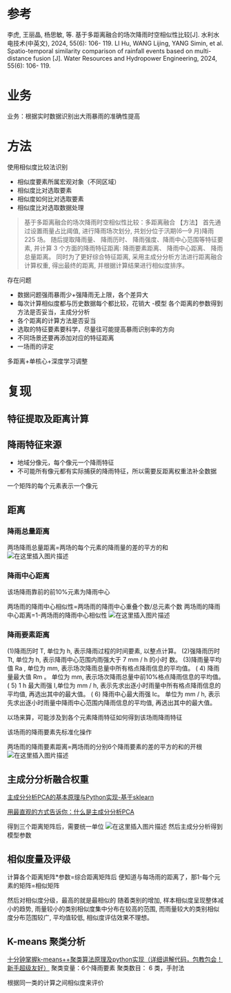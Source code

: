 
# 参考
李虎, 王丽晶, 杨思敏, 等. 基于多距离融合的场次降雨时空相似性比较[J]. 水利水电技术(中英文), 2024, 55(6): 106- 119. LI Hu, WANG Lijing, YANG Simin, et al. Spatio-temporal similarity comparison of rainfall events based on multi-distance fusion  [J]. Water Resources and Hydropower Engineering, 2024, 55(6): 106- 119.
# 业务
业务：根据实时数据识别出大雨暴雨的准确性提高
#   方法
使用相似度比较法识别
- 相似度要素所属宏观对象（不同区域）
- 相似度比对选取要素
- 相似度如何比对选取要素
- 相似度比对选取数据处理


> 基于多距离融合的场次降雨时空相似性比较：多距离融合
> 【方法】 首先通过设置雨量占比阈值, 进行降雨场次划分, 共划分位于汛期(6—9 月)降雨 225 场。 随后提取降雨量、 降雨历时、 降雨强度、降雨中心范围等特征要素, 并计算 3 个方面的降雨特征距离: 降雨要素距离、 降雨中心距离、 降雨总量距离。 同时为了更好综合特征距离, 采用主成分分析方法进行距离融合计算权重, 得出最终的距离, 并根据计算结果进行相似度排序。

存在问题
- 数据问题强雨暴雨少+强降雨无上限，各个差异大
- 每次计算相似度都与历史数据每个都比较，花销大
-模型 各个距离的参数得到方法是否妥当，主成分分析
- 各个距离的计算方法是否妥当
- 选取的特征要素要科学，尽量往可能提高暴雨识别率的方向
- 不同场景还要再添加对应的特征距离
-  一场雨的评定


多距离+单核心+深度学习调整

# 复现
## 特征提取及距离计算
## 降雨特征来源
- 地域分像元，每个像元一个降雨特征
- 不可能所有像元都有实际捕获的降雨特征，所以需要反距离权重法补全数据

一个矩阵的每个元素表示一个像元

## 距离
### 降雨总量距离

两场降雨总量距离=两场的每个元素的降雨量的差的平方的和
![在这里插入图片描述](https://i-blog.csdnimg.cn/direct/df00df84d52f4af98057ede9ecab4af3.png)

###  降雨中心距离
该场降雨靠前的前10%元素为降雨中心

两场雨的降雨中心相似性=两场雨的降雨中心重叠个数/总元素个数
两场雨的降雨中心距离=1-两场雨的降雨中心相似性
![在这里插入图片描述](https://i-blog.csdnimg.cn/direct/e731426103694fc3a6b1de875e693341.png)

### 降雨要素距离
(1)降雨历时 T, 单位为 h, 表示降雨过程的时间要素, 以整点计算。
 (2)强降雨历时 Tt, 单位为 h, 表示降雨中心范围内雨强大于 7 mm / h 的小时
数。 
(3)降雨量平均值 Ra , 单位为 mm, 表示场次降雨总量中所有格点降雨信息的平均值。 ( 4) 降雨量最大值 Rm 。 单位为 mm, 表示场次降雨总量中前10%格点降雨信息的平均值。 
( 5) 1 h 最大雨强 I,单位为 mm / h, 表示先求出逐小时雨量中所有格点降雨信息的平均值, 再选出其中的最大值。 
( 6) 降雨中心最大雨强 Ic。 单位为 mm / h, 表示先求出逐小时雨量中降雨中心范围内降雨信息的平均值, 再选出其中的最大值。

以场来算，可能涉及到各个元素降雨特征如何得到该场雨降雨特征

该场雨的降雨要素先标准化操作

两场雨的降雨要素距离=两场雨的分别6个降雨要素的差的平方的和的开根
![在这里插入图片描述](https://i-blog.csdnimg.cn/direct/3b37d3a5ce3540e6ae6af934a714ceb4.png)
## 主成分分析融合权重

[主成分分析PCA的基本原理与Python实现-基于sklearn](https://www.bilibili.com/video/BV1Fe41157Tw/?spm_id_from=333.337.search-card.all.click&vd_source=a1be939c65919194c77b8a6a36c14a6e)

[用最直观的方式告诉你：什么是主成分分析PCA](https://www.bilibili.com/video/BV1E5411E71z/?spm_id_from=333.337.search-card.all.click&vd_source=a1be939c65919194c77b8a6a36c14a6e)


得到三个距离矩阵后，需要统一单位
![在这里插入图片描述](https://i-blog.csdnimg.cn/direct/3b4a6c128ab54c90b004bba6a6129301.png)
然后主成分分析得到模型参数
## 相似度量及评级
计算各个距离矩阵*参数=综合距离矩阵后
便知道与每场雨的距离了，那1-每个元素的矩阵=相似矩阵

然后对相似度分级，最高的就是最相似的
随着类别的增加, 样本相似度呈现整体减小的趋势, 雨量较小的类别相似度集中分布在较高的范围, 而雨量较大的类别相似度分布范围较广, 平均值较低, 相似度评估效果不理想。
## K-means 聚类分析
[十分钟掌握k-means++聚类算法原理及python实现（详细讲解代码，包教包会！新手超级友好）](https://www.bilibili.com/video/BV12NsuedEiL/?spm_id_from=333.337.search-card.all.click&vd_source=a1be939c65919194c77b8a6a36c14a6e)
聚类变量：6个降雨要素
聚类数目： 6 类，手肘法

根据同一类的计算之间相似度来评价


